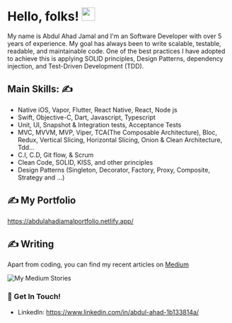 
# Hello, folks! <img src="https://raw.githubusercontent.com/MartinHeinz/MartinHeinz/master/wave.gif" width="30px">
My name is Abdul Ahad Jamal and I'm an Software Developer with over 5 years of experience. My goal has always been to write scalable, testable, readable, and maintainable code. One of the best practices I have adopted to achieve this is applying SOLID principles, Design Patterns, dependency injection, and Test-Driven Development (TDD).


## Main Skills: &#x270d;


 - Native iOS, Vapor, Flutter, React Native, React, Node js
 - Swift, Objective-C, Dart, Javascript, Typescript
 - Unit, UI, Snapshot & Integration tests, Acceptance Tests
 - MVC, MVVM, MVP, Viper, TCA(The Composable Architecture), Bloc, Redux, Vertical Slicing, Horizontal Slicing, Onion & Clean Architecture, Tdd...
 - C.I, C.D, Git flow, & Scrum
 - Clean Code, SOLID, KISS, and other principles
 - Design Patterns (Singleton, Decorator, Factory, Proxy, Composite, Strategy and ...)


## &#x270d; My Portfolio 
https://abdulahadjamalportfolio.netlify.app/

## &#x270d; Writing
Apart from coding, you can find my recent articles on [Medium](https://medium.com/@abdulahd1996) 

![My Medium Stories](https://medium-story.vercel.app/api?username=@abdulahd1996&index=0&hide=date,img)
<!--# 🔧 Technologies & Tools
![](https://img.shields.io/badge/Code-Python-informational?style=flat&logo=python&logoColor=white&color=2bbc8a)
![](https://img.shields.io/badge/Code-JavaScript-informational?style=flat&logo=javascript&logoColor=white&color=2bbc8a)
![](https://img.shields.io/badge/Code-Swift-informational?style=flat&logo=swift&logoColor=white&color=2bbc8a)
![](https://img.shields.io/badge/Code-Dart-informational?style=flat&logo=dart&logoColor=white&color=2bbc8a)
![](https://img.shields.io/badge/Editor-Vscode-informational?style=flat&logo=visualstudiocode&logoColor=white&color=2bbc8a)
![](https://img.shields.io/badge/Editor-Xcode-informational?style=flat&logo=xcode&logoColor=white&color=2bbc8a)
![](https://img.shields.io/badge/Editor-Jupeter-informational?style=flat&logo=xcode&logoColor=white&color=2bbc8a)
<!--## &#x1f4c8; GitHub Stats

 
<a href="https://github.com/abdahad1996/abdahad1996">
  <img align="center" src="https://github-readme-stats.vercel.app/api/top-langs/?username=abdahad1996&hide=java,html,tex&title_color=ffffff&text_color=c9cacc&icon_color=2bbc8a&bg_color=1d1f21&langs_count=4" />
</a>
 <a href="https://github.com/abdahad1996/abdahad1996">
  <img align="center" src="https://github-readme-stats.vercel.app/api?username=abdahad1996&show_icons=true&line_height=27&count_private=true&title_color=ffffff&text_color=c9cacc&icon_color=2bbc8a&bg_color=1d1f21" alt="Abduls's GitHub Stats" />
</a> -->


### 📮 Get In Touch!
- LinkedIn: https://www.linkedin.com/in/abdul-ahad-1b133814a/

